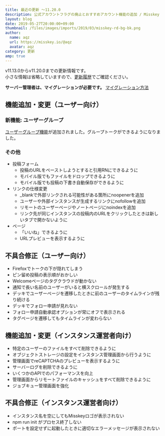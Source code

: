 ```yaml
---
title: 最近の更新 ～11.20.0
description: 公式アカウントフラグの廃止とおすすめアカウント機能の追加 / Misskey Pagesの改良 ほか
layout: blog
date: 2019-05-27T20:00:00+09:00
thumbnail: /files/images/imports/2019/03/misskey-rd-bg-bk.png
author:
  name: aqz
  url: https://misskey.io/@aqz
  avatar: aqz
category: 更新
amp: true
---
```

v11.13.0からv11.20.0までの更新情報です。  
小さな情報は省略していますので、[更新履歴](https://github.com/syuilo/misskey/blob/develop/CHANGELOG.md#11200-20190527)でご確認ください。

**サーバー管理者は、マイグレーションが必要です。** [マイグレーション方法](https://github.com/syuilo/misskey/blob/develop/CHANGELOG.md#migration)

## 機能追加・変更（ユーザー向け）
### 新機能: ユーザーグループ
[ユーザーグループ機能](../../../../wiki/usage/groups/)が追加されました。グループトークができるようになりました。

### その他
- 投稿フォーム
  * 投稿のURLをペーストしようとすると引用RNにできるように
  * モバイル版でもファイルをドロップできるように
  * モバイル版でも投稿の下書き自動保存ができるように
- リンクの仕様変更
  * _blankで外部リンクされる可能性がある箇所にnoopenerを追加
  * ユーザーや外部インスタンスが生成するリンクにnofollowを追加
  * リモートのユーザーページやノートページにnoindexを追加
  * リンク先が同じインスタンスの投稿内のURLをクリックしたときは新しいタブで開かないように
- ページ
  * 「いいね」できるように
  * URLプレビューを表示するように

## 不具合修正（ユーザー向け）
- Firefoxでトークの下が隠れてしまう
- ピン留め投稿の表示順がおかしい
- Welcomeページのタグクラウドが動かない
- 通知で長い名前のユーザーがいると横スクロールが発生する
- デッキでユーザーページを遷移したときに前のユーザーのタイムラインが残り続ける
- デッキでフォロー申請が見れない
- フォロー申請自動承認オプションが常にオフで表示される
- タグページを遷移してもタイムラインが変わらない

## 機能追加・変更（インスタンス運営者向け）
- 特定のユーザーのファイルをすべて削除できるように
- オブジェクトストレージの設定をインスタンス管理画面から行うように
- 管理画面でreCAPTCHAのプレビューを表示するように
- サーバーログを削除できるように
- いくつかのAPIでのパフォーマンスを向上
- 管理画面からリモートファイルのキャッシュをすべて削除できるように
- ジョブキュー管理画面を強化

## 不具合修正（インスタンス運営者向け）
- インスタンス名を空にしてもMisskeyロゴが表示されない
- npm run init がプロセス終了しない
- ポートを設定せずに起動したときに適切なエラーメッセージが表示されない
